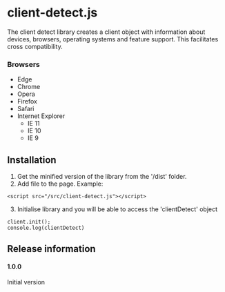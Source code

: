 # client-detect.js
The client detect library creates a client object with information about devices, browsers, operating systems and feature support. This facilitates cross compatibility.

### Browsers
 - Edge
 - Chrome
 - Opera
 - Firefox
 - Safari
 - Internet Explorer
	 - IE 11
	 - IE 10
	 - IE 9

## Installation
1. Get the minified version of the library from the '/dist' folder.
2. Add file to the page. Example:
```
<script src="/src/client-detect.js"></script>
```
3. Initialise library and you will be able to access the 'clientDetect' object
```
client.init();
console.log(clientDetect)
```
 
## Release information
#### 1.0.0
Initial version